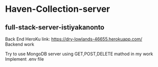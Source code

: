 # Haven-Collection-server
## full-stack-server-istiyakanonto
Back End HeroKu link: https://dry-lowlands-46655.herokuapp.com/
Backend work

Try to use MongoDB server
using GET,POST,DELETE mathod in my work
Implement .env file
